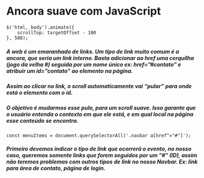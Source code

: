 # Ancora suave com JavaScript




```
$('html, body').animate({
    scrollTop: targetOffset - 100
}, 500);
```


##### A web é um emaranhado de links. Um tipo de link muito comum é a ancora, que seria um link interno. Basta adicionar ao href uma cerquilha (jogo da velha #) seguida por um nome único ex: href=”#contato” e atribuir um id=”contato” ao elemento na página.

##### Assim ao clicar no link, o scroll automaticamente vai “pular” para onde está o elemento com o id.

##### O objetivo é mudarmos esse pulo, para um scroll suave. Isso garante que o usuário entenda o contexto em que ele está, e em qual local na página esse conteúdo se encontra.

```
const menuItems = document.querySelectorAll('.navbar a[href^="#"]');
```
##### Primeiro devemos indicar o tipo de link que ocorrerá o evento, no nosso caso, queremos somente links que forem seguidos por um "#" (ID), assim não teremos problemas com outros tipos de link no nosso Navbar. Ex: link para área de contato, página de login.
